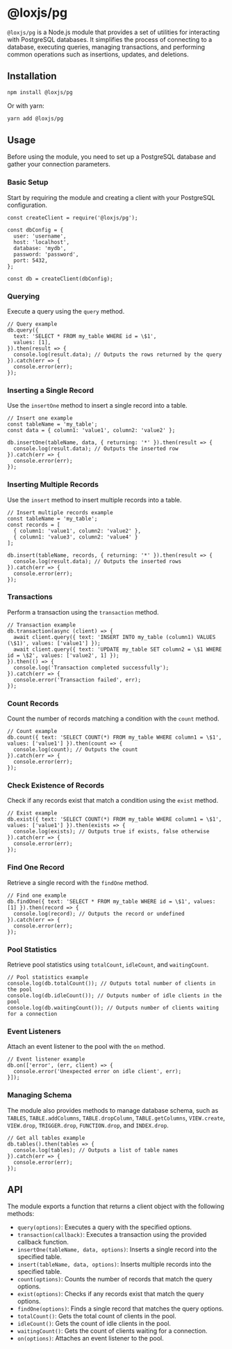 # @loxjs/pg

`@loxjs/pg` is a Node.js module that provides a set of utilities for interacting with PostgreSQL databases. It simplifies the process of connecting to a database, executing queries, managing transactions, and performing common operations such as insertions, updates, and deletions.

## Installation

```sh
npm install @loxjs/pg
```

Or with yarn:

```sh
yarn add @loxjs/pg
```

## Usage

Before using the module, you need to set up a PostgreSQL database and gather your connection parameters.

### Basic Setup

Start by requiring the module and creating a client with your PostgreSQL configuration.

```
const createClient = require('@loxjs/pg');

const dbConfig = {
  user: 'username',
  host: 'localhost',
  database: 'mydb',
  password: 'password',
  port: 5432,
};

const db = createClient(dbConfig);
```

### Querying

Execute a query using the `query` method.

```
// Query example
db.query({
  text: 'SELECT * FROM my_table WHERE id = \$1',
  values: [1],
}).then(result => {
  console.log(result.data); // Outputs the rows returned by the query
}).catch(err => {
  console.error(err);
});
```

### Inserting a Single Record

Use the `insertOne` method to insert a single record into a table.

```
// Insert one example
const tableName = 'my_table';
const data = { column1: 'value1', column2: 'value2' };

db.insertOne(tableName, data, { returning: '*' }).then(result => {
  console.log(result.data); // Outputs the inserted row
}).catch(err => {
  console.error(err);
});
```

### Inserting Multiple Records

Use the `insert` method to insert multiple records into a table.

```
// Insert multiple records example
const tableName = 'my_table';
const records = [
  { column1: 'value1', column2: 'value2' },
  { column1: 'value3', column2: 'value4' }
];

db.insert(tableName, records, { returning: '*' }).then(result => {
  console.log(result.data); // Outputs the inserted rows
}).catch(err => {
  console.error(err);
});
```

### Transactions

Perform a transaction using the `transaction` method.

```
// Transaction example
db.transaction(async (client) => {
  await client.query({ text: 'INSERT INTO my_table (column1) VALUES (\$1)', values: ['value1'] });
  await client.query({ text: 'UPDATE my_table SET column2 = \$1 WHERE id = \$2', values: ['value2', 1] });
}).then(() => {
  console.log('Transaction completed successfully');
}).catch(err => {
  console.error('Transaction failed', err);
});
```

### Count Records

Count the number of records matching a condition with the `count` method.

```
// Count example
db.count({ text: 'SELECT COUNT(*) FROM my_table WHERE column1 = \$1', values: ['value1'] }).then(count => {
  console.log(count); // Outputs the count
}).catch(err => {
  console.error(err);
});
```

### Check Existence of Records

Check if any records exist that match a condition using the `exist` method.

```
// Exist example
db.exist({ text: 'SELECT COUNT(*) FROM my_table WHERE column1 = \$1', values: ['value1'] }).then(exists => {
  console.log(exists); // Outputs true if exists, false otherwise
}).catch(err => {
  console.error(err);
});
```

### Find One Record

Retrieve a single record with the `findOne` method.

```
// Find one example
db.findOne({ text: 'SELECT * FROM my_table WHERE id = \$1', values: [1] }).then(record => {
  console.log(record); // Outputs the record or undefined
}).catch(err => {
  console.error(err);
});
```

### Pool Statistics

Retrieve pool statistics using `totalCount`, `idleCount`, and `waitingCount`.

```
// Pool statistics example
console.log(db.totalCount()); // Outputs total number of clients in the pool
console.log(db.idleCount()); // Outputs number of idle clients in the pool
console.log(db.waitingCount()); // Outputs number of clients waiting for a connection
```

### Event Listeners

Attach an event listener to the pool with the `on` method.

```
// Event listener example
db.on(['error', (err, client) => {
  console.error('Unexpected error on idle client', err);
}]);
```

### Managing Schema

The module also provides methods to manage database schema, such as `TABLES`, `TABLE.addColumns`, `TABLE.dropColumn`, `TABLE.getColumns`, `VIEW.create`, `VIEW.drop`, `TRIGGER.drop`, `FUNCTION.drop`, and `INDEX.drop`.

```
// Get all tables example
db.tables().then(tables => {
  console.log(tables); // Outputs a list of table names
}).catch(err => {
  console.error(err);
});
```

## API

The module exports a function that returns a client object with the following methods:

- `query(options)`: Executes a query with the specified options.
- `transaction(callback)`: Executes a transaction using the provided callback function.
- `insertOne(tableName, data, options)`: Inserts a single record into the specified table.
- `insert(tableName, data, options)`: Inserts multiple records into the specified table.
- `count(options)`: Counts the number of records that match the query options.
- `exist(options)`: Checks if any records exist that match the query options.
- `findOne(options)`: Finds a single record that matches the query options.
- `totalCount()`: Gets the total count of clients in the pool.
- `idleCount()`: Gets the count of idle clients in the pool.
- `waitingCount()`: Gets the count of clients waiting for a connection.
- `on(options)`: Attaches an event listener to the pool.